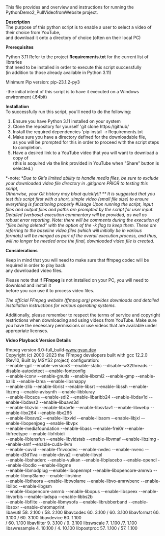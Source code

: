 This file provides and overview and instructions for running the PythonDemo2_PullVideofromWebsite project.

**Description**  
The purpose of this python script is to enable a user to select a video of their choice from YouTube,  
and download it onto a directory of choice (often on their local PC)

**Prerequisites**  

Python 3.11 Refer to the project **Requirements.txt** for the current list of libraries  
that need to be installed in order to execute this script successfully  
(in addition to those already available in Python 3.11)

Minimum Pip version: pip-23.1.2-py3

-the initial intent of this script is to have it executed on a Windows environment (.64bit)

**Installation**  
To successfully run this script, you'll need to do the following:

1.  Ensure you have Python 3.11 installed on your system  
2.  Clone the repository for yourself 'git clone https://github/  
3.  Install the required dependencies 'pip install -r Requirements.txt  
4. Make sure you have a directory defined for the downloadable file,  
  as you will be prompted for this in order to proceed with the script steps to completion.  
5. Have a desired link to a YouTube video that you will want to download a copy of  
(this is acquired via the link provided in YouTube when "Share" button is selected.)  

*-note: **Due to Git's limited ability to handle media files, be sure to exclude your downloaded video file directory in .gitignore PRIOR to testing this script,  
Otherwise, your Git history may bloat quickly!!! ** 
It is suggested that you test this script first with a short, simple video (small file size) to ensure everything is functioning properly
#Usage Upon running the script, input files and output files and paths are prompted by the script for user input. Detailed (verbose) execution commentary will be provided, as well as robust error reporting. Note: there will be comments during the execution of "files being deleted" with the option of the -k flag to keep them. These are
referring to the baseline video files (which will initially be in various formats) will be merged as part of the overall execution process,
and thus, will no longer be needed once the final, downloaded video file is created.*  

**Considerations**

Keep in mind that you will need to make sure that ffmpeg codec will be required in order to play back  
any downloaded video files.  

Please note that if **FFmpeg** is not installed on your PC, you will need to download and install it  
before you can use it to process video files.  

*The official FFmpeg website (ffmpeg.org) provides downloads and detailed installation instructions for various operating systems.*  
  
Additionally, please remember to respect the terms of service and copyright restrictions when downloading and using videos from YouTube.
Make sure you have the necessary permissions or use videos that are available under appropriate licenses.

**Video Playback Version Details**  

ffmpeg version 6.0-full_build-www.gyan.dev   
Copyright (c) 2000-2023 the FFmpeg developers built with gcc 12.2.0 (Rev10, Built by MSYS2 project) configuration:  
--enable-gpl --enable-version3 --enable-static --disable-w32threads --disable-autodetect --enable-fontconfig   
--enable-iconv --enable-gnutls --enable-libxml2 --enable-gmp --enable-bzlib --enable-lzma --enable-libsnappy  
--enable-zlib --enable-librist --enable-libsrt --enable-libssh --enable-libzmq --enable-avisynth --enable-libbluray  
--enable-libcaca --enable-sdl2 --enable-libaribb24 --enable-libdav1d --enable-libdavs2 --enable-libuavs3d  
--enable-libzvbi --enable-librav1e --enable-libsvtav1 --enable-libwebp --enable-libx264 --enable-libx265  
--enable-libxavs2 --enable-libxvid --enable-libaom --enable-libjxl --enable-libopenjpeg --enable-libvpx  
--enable-mediafoundation --enable-libass --enable-frei0r --enable-libfreetype --enable-libfribidi  
--enable-liblensfun --enable-libvidstab --enable-libvmaf --enable-libzimg --enable-amf --enable-cuda-llvm  
--enable-cuvid --enable-ffnvcodec --enable-nvdec --enable-nvenc --enable-d3d11va --enable-dxva2 --enable-libvpl  
--enable-libshaderc --enable-vulkan --enable-libplacebo --enable-opencl --enable-libcdio --enable-libgme  
--enable-libmodplug --enable-libopenmpt --enable-libopencore-amrwb --enable-libmp3lame --enable-libshine  
--enable-libtheora --enable-libtwolame --enable-libvo-amrwbenc --enable-libilbc --enable-libgsm  
--enable-libopencore-amrnb --enable-libopus --enable-libspeex --enable-libvorbis --enable-ladspa --enable-libbs2b  
--enable-libflite --enable-libmysofa --enable-librubberband --enable-libsoxr --enable-chromaprint  
libavutil 58. 2.100 / 58. 2.100 libavcodec 60. 3.100 / 60. 3.100 libavformat 60. 3.100 / 60. 3.100 libavdevice 60. 1.100  
/ 60. 1.100 libavfilter 9. 3.100 / 9. 3.100 libswscale 7. 1.100 /7. 1.100  
libswresample 4. 10.100 / 4. 10.100 libpostproc 57. 1.100 / 57. 1.100
